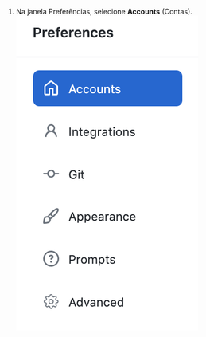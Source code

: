 1. Na janela Preferências, selecione **Accounts** (Contas). ![Painel Accounts (Contas) na janela Preferences (Preferências)](/assets/images/help/desktop/mac-select-accounts-pane.png)
